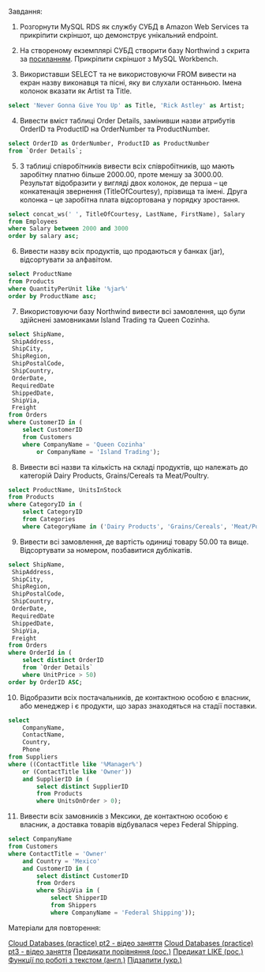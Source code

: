 Завдання:

1.	Розгорнути MySQL RDS як службу СУБД в Amazon Web Services та прикріпити скріншот, що демонструє унікальний endpoint.
 
2.	На створеному екземплярі СУБД створити базу Northwind з скрита за [посиланням](https://storage.googleapis.com/google-code-archive-downloads/v2/code.google.com/northwindextended/Northwind.MySQL5.sql).
Прикріпити скріншот з MySQL Workbench.
 
3.	Використавши SELECT та не використовуючи FROM вивести на екран назву виконавця та пісні, яку ви слухали останньою. Імена колонок вказати як Artist та Title. 
```sql
select 'Never Gonna Give You Up' as Title, 'Rick Astley' as Artist;
```
4.	Вивести вміст таблиці Order Details, замінивши назви атрибутів OrderID та ProductID на OrderNumber та ProductNumber.
```sql
select OrderID as OrderNumber, ProductID as ProductNumber 
from `Order Details`;
```
5.	З таблиці співробітників вивести всіх співробітників, що мають заробітну платню більше 2000.00, проте меншу за 3000.00. Результат відобразити у вигляді двох колонок, де перша – це конкатенація звернення (TitleOfCourtesy), прізвища та імені. Друга колонка – це заробітна плата відсортована у порядку зростання.
```sql
select concat_ws(' ', TitleOfCourtesy, LastName, FirstName), Salary
from Employees
where Salary between 2000 and 3000
order by salary asc;
```
6.	Вивести назву всіх продуктів, що продаються у банках (jar), відсортувати за алфавітом.
```sql
select ProductName 
from Products
where QuantityPerUnit like '%jar%'
order by ProductName asc;
```
7.	Використовуючи базу Northwind вивести всі замовлення, що були здійснені замовниками Island Trading та Queen Cozinha.
```sql
select ShipName,
 ShipAddress,
 ShipCity,
 ShipRegion,
 ShipPostalCode,
 ShipCountry,
 OrderDate,
 RequiredDate
 ShippedDate,
 ShipVia,
 Freight
from Orders
where CustomerID in (
	select CustomerID
	from Customers 
	where CompanyName = 'Queen Cozinha' 
		or CompanyName = 'Island Trading');
```
8.	Вивести всі назви та кількість на складі продуктів, що належать до категорій Dairy Products, Grains/Cereals та Meat/Poultry.
```sql
select ProductName, UnitsInStock
from Products
where CategoryID in (
	select CategoryID
	from Categories
	where CategoryName in ('Dairy Products', 'Grains/Cereals', 'Meat/Poultry'));
```
9.	Вивести всі замовлення, де вартість одиниці товару 50.00 та вище. Відсортувати за номером, позбавитися дублікатів.
```sql
select ShipName,
 ShipAddress,
 ShipCity,
 ShipRegion,
 ShipPostalCode,
 ShipCountry,
 OrderDate,
 RequiredDate
 ShippedDate,
 ShipVia,
 Freight
from Orders 
where OrderId in (
	select distinct OrderID 
	from `Order Details`
	where UnitPrice > 50)
order by OrderID ASC;
```
10.	Відобразити всіх постачальників, де контактною особою є власник, або менеджер і є продукти, що зараз знаходяться на стадії поставки.
```sql
select 
	CompanyName,
	ContactName,
    Country,
    Phone
from Suppliers
where ((ContactTitle like '%Manager%')
	or (ContactTitle like 'Owner'))
    and SupplierID in (
		select distinct SupplierID 
		from Products 
		where UnitsOnOrder > 0);
```
11.	Вивести всіх замовників з Мексики, де контактною особою є власник, а доставка товарів відбувалася через Federal Shipping.
```sql
select CompanyName
from Customers
where ContactTitle = 'Owner' 
	and Country = 'Mexico'
    and CustomerID in (
		select distinct CustomerID 
		from Orders
		where ShipVia in (
			select ShipperID
			from Shippers
			where CompanyName = 'Federal Shipping'));
```
Матеріали для повторення:

[Cloud Databases (practice) pt2 - відео заняття](https://youtu.be/czFZ8VQpGLk)
[Cloud Databases (practice) pt3 - відео заняття](https://youtu.be/x0Jfq9qpKdU)
[Предикати порівняння (рос.)](http://sql-ex.ru/help/select2.php)
[Предикат LIKE (рос.)](http://www.sql-tutorial.ru/ru/book_predicate_like.html)
[Функції по роботі з текстом (англ.)](https://www.tutorialspoint.com/sql/sql-string-functions.htm)
[Підзапити (укр.)](http://moonexcel.com.ua/%D1%83%D1%80%D0%BE%D0%BA%D0%B8-sql9-%D0%BF%D1%96%D0%B4%D0%B7%D0%B0%D0%BF%D0%B8%D1%82%D0%B8_ua)

